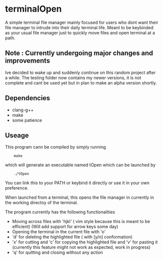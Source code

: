 # terminalOpen
A simple terminal file manager mainly focused for users who dont want their file manager to intrude into their daily terminal life. Meant to be keybinded as your usual file manager just to quickly move files and open terminal at a path.

## Note : Currently undergoing major changes and improvements
Ive decided to wake up and suddenly continue on this random project after a while. The testing folder now contains my newer versions, it is not complete and cant be used yet but in plan to make an alpha version shortly.

## Dependencies
- clang-g++
- make
- some patience

## Useage
This program cann be compiled by simply running 

		make

which will generate an executable named tOpen which can be launched by

		./tOpen
        
You can link this to your PATH or keybind it directly or use it in your own preference.


When launched from a terminal, this opens the file manager in currently in the working directoy of the terminal.

The program currently has the following functionalities
- Moving across files with 'hjkl' ( vim style because this is meant to be efficient) (Will add support for arrow keys some day)
- Opening the terminal in the current file with 'o'
- 'd' for deleting the highlighted file ( with [y/n] conformation)
- 'x' for cutting and 'c' for copying the highlighted file and 'v' for pasting it (currently this feature might not work as expected, work in progress)
- 'q' for quitting and closing without any action

